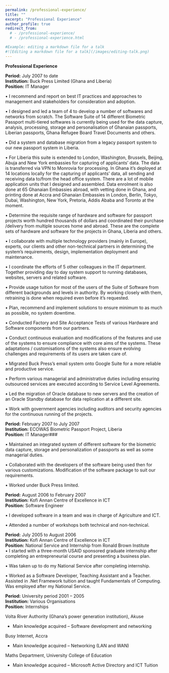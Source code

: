 ```yaml
---
permalink: /professional-experience/
title: ""
excerpt: "Professional Experience"
author_profile: true
redirect_from: 
  # - /professional-experience/
  # - /professional-experience.html

#Example: editing a markdown file for a talk
#![Editing a markdown file for a talk](/images/editing-talk.png)
---
```

**Professional Experience**

**Period:** July 2007 to date   
**Institution:** Buck Press Limited (Ghana and Liberia)   
**Position:** IT Manager  

•	I recommend and report on best IT practices and approaches to management and stakeholders for consideration and adoption. 

•	I designed and led a team of 4 to develop a number of softwares and networks from scratch. The Software Suite of 14 different Biometric Passport multi-tiered softwares is currently being used for the data capture, analysis, processing, storage and personalisation of Ghanaian passports, Liberian passports, Ghana Refugee Board Travel Documents and others. 

•	Did a system and database migration from a legacy passport system to our new passport system in Liberia.

•	For Liberia this suite is extended to London, Washington, Brussels, Beijing, Abuja and New York embassies for capturing of applicants’ data. The data is transferred via VPN to Monrovia for processing. In Ghana it’s deployed at 14 locations locally for the capturing of applicants’ data, all sending and receiving data to/from the head office system. There are a lot of mobile application units that I designed and assembled. Data enrolment is also done at 65 Ghanaian Embassies abroad, with vetting done in Ghana, and printing done at Accra and Ghanaian Embassies in London, Berlin, Tokyo, Dubai, Washington, New York, Pretoria, Addis Ababa and Toronto at the moment.

•	Determine the requisite range of hardware and software for passport projects worth hundred thousands of dollars and coordinated their purchase /delivery from multiple sources home and abroad. These are the complete sets of hardware and software for the projects in Ghana, Liberia and others.

•	I collaborate with multiple technology providers (mainly in Europe), experts, our clients and other non-technical partners in determining the system’s requirements, design, implementation deployment and maintenance. 

•	I coordinate the efforts of 5 other colleagues in the IT department. Together providing day to day system support to running databases, websites, servers and related software.

•	Provide usage tuition for most of the users of the Suite of Software from different backgrounds and levels in authority. By working closely with them, retraining is done when required even before it’s requested.

•	Plan, recommend and implement solutions to ensure minimum to as much as possible, no system downtime.

•	Conducted Factory and Site Acceptance Tests of various Hardware and Software components from our partners.

•	Conduct continuous evaluation and modifications of the features and use of the systems to ensure compliance with core aims of the systems. These adaptations / customisations of the systems also ensure evolving challenges and requirements of its users are taken care of.

•	Migrated Buck Press’s email system onto Google Suite for a more reliable and productive service.

•	Perform various managerial and administrative duties including ensuring outsourced services are executed according to Service Level Agreements.

•	Led the migration of Oracle database to new servers and the creation of an Oracle Standby database for data replication at a different site.

•	Work with government agencies including auditors and security agencies for the continuous running of the projects.



**Period:** February 2007 to July 2007   
**Institution:** ECOWAS Biometric Passport Project, Liberia   
**Position:** IT Manager###  


•	Maintained an integrated system of different software for the biometric data capture, storage and personalization of passports as well as some managerial duties. 

•	Collaborated with the developers of the software being used then for various customizations. Modification of the software package to suit our requirements. 

•	Worked under Buck Press limited.


**Period:** August 2006 to February 2007   
**Institution:** Kofi Annan Centre of Excellence in ICT   
**Position:** Software Engineer     

•	I developed software in a team and was in charge of Agriculture and ICT. 

•	Attended a number of workshops both technical and non-technical.


**Period:** July 2005 to August 2006   
**Institution:** Kofi Annan Centre of Excellence in ICT   
**Position:** National Service and Internship from Ronald Brown Institute     
•	I started with a three-month USAID sponsored graduate internship after completing an entrepreneurial course and presenting a business plan.

•	Was taken up to do my National Service after completing internship. 

•	Worked as a Software Developer, Teaching Assistant and a Teacher. Assisted in .Net Framework tuition and taught Fundamentals of Computing. Was employed after my National Service.



**Period:** University period 2001 – 2005   
**Institution:** Various Organisations   
**Position:** Internships     

Volta River Authority (Ghana’s power generation institution), Akuse
-	Main knowledge acquired – Software development and networking

Busy Internet, Accra
-	Main knowledge acquired – Networking (LAN and WAN)

Maths Department, University College of Education
-	Main knowledge acquired – Microsoft Active Directory and ICT Tuition
